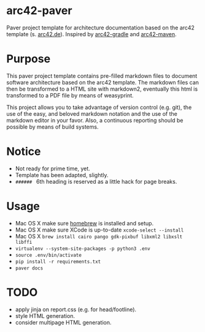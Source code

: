 # arc42-paver
Paver project template for architecture documentation based on the arc42 template (s. [arc42.de](http://arc42.de)).
Inspired by [arc42-gradle](https://github.com/p-goetz/arc42-gradle) and [arc42-maven](https://github.com/p-goetz/arc42-maven).

# Purpose
This paver project template contains pre-filled markdown files to document
software architecture based on the arc42 template. The markdown files can then be transformed to a HTML site with markdown2, eventually this html is transformed to a PDF file by means of weasyprint.

This project allows you to take advantage of version control (e.g. git), the use of the easy, and beloved markdown notation and the use of the markdown editor in your favor. Also, a continuous reporting should be possible by means of build systems.

# Notice
* Not ready for prime time, yet.
* Template has been adapted, slightly.
* `###### ` 6th heading is reserved as a little hack for page breaks.

# Usage
* Mac OS X make sure [homebrew](http://brew.sh) is installed and setup.
* Mac OS X make sure XCode is up-to-date `xcode-select --install`
* Mac OS X `brew install cairo pango gdk-pixbuf libxml2 libxslt libffi`
*  `virtualenv --system-site-packages -p python3 .env`
* `source .env/bin/activate`
* `pip install -r requirements.txt`
* `paver docs`

# TODO
* apply jinja on report.css (e.g. for head/footline).
* style HTML generation.
* consider multipage HTML generation.
